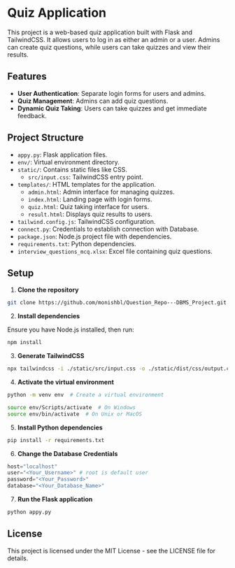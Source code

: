 # Quiz Application

This project is a web-based quiz application built with Flask and TailwindCSS. It allows users to log in as either an admin or a user. Admins can create quiz questions, while users can take quizzes and view their results.

## Features

- **User Authentication**: Separate login forms for users and admins.
- **Quiz Management**: Admins can add quiz questions.
- **Dynamic Quiz Taking**: Users can take quizzes and get immediate feedback.

## Project Structure

- `appy.py`: Flask application files.
- `env/`: Virtual environment directory.
- `static/`: Contains static files like CSS.
  - `src/input.css`: TailwindCSS entry point.
- `templates/`: HTML templates for the application.
  - `admin.html`: Admin interface for managing quizzes.
  - `index.html`: Landing page with login forms.
  - `quiz.html`: Quiz taking interface for users.
  - `result.html`: Displays quiz results to users.
- `tailwind.config.js`: TailwindCSS configuration.
- `connect.py`: Credentials to establish connection with Database.
- `package.json`: Node.js project file with dependencies.
- `requirements.txt`: Python dependencies.
- `interview_questions_mcq.xlsx`: Excel file containing quiz questions.

## Setup

1. **Clone the repository**

```bash
git clone https://github.com/monishbl/Question_Repo---DBMS_Project.git
```

2. **Install dependencies**

Ensure you have Node.js installed, then run:

```bash
npm install
```

3. **Generate TailwindCSS**

```bash
npx tailwindcss -i ./static/src/input.css -o ./static/dist/css/output.css --watch
```

4. **Activate the virtual environment**

```bash
python -m venv env  # Create a virtual environment
```

```bash
source env/Scripts/activate  # On Windows
source env/bin/activate  # On Unix or MacOS
```

5. **Install Python dependencies**

```bash
pip install -r requirements.txt
```

6. **Change the Database Credentials**
```py
host="localhost"
user="<Your_Username>" # root is default user
password="<Your_Password>"
database="<Your_Database_Name>"
```

7. **Run the Flask application**

```bash
python appy.py
```

## License

This project is licensed under the MIT License - see the LICENSE file for details.
